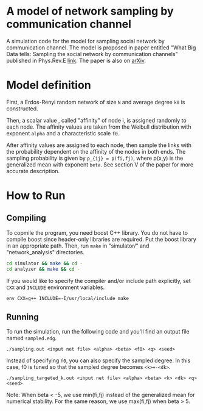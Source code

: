 # A model of network sampling by communication channel

A simulation code for the model for sampling social network by communication channel.
The model is proposed in paper entitled "What Big Data tells: Sampling the social network by communication channels" published in Phys.Rev.E [link](https://journals.aps.org/pre/abstract/10.1103/PhysRevE.94.052319).
The paper is also on [arXiv](https://arxiv.org/abs/1511.08749).

# Model definition

First, a Erdos-Renyi random network of size `N` and average degree `k0` is constructed.

Then, a scalar value , called "affinity" of node i, is assigned randomly to each node.
The affinity values are taken from the Weibull distribution with exponent `alpha` and a characteristic scale `f0`.

After affinity values are assigned to each node, then sample the links with the probability dependent on the affinity of the nodes in both ends.
The sampling probability is given by `p_{ij} = p(fi,fj)`, where p(x,y) is the generalized mean with exponent `beta`.
See section V of the paper for more accurate description.

# How to Run

## Compiling

To copmile the program, you need boost C++ library.
You do not have to compile boost since header-only libraries are required.
Put the boost library in an appropriate path. Then, run `make` in "simulator/" and "network_analysis" directories.

```sh
cd simulator && make && cd -
cd analyzer && make && cd -
```

If you would like to specify the compiler and/or include path explicitly, set `CXX` and `INCLUDE` environment variables.

```
env CXX=g++ INCLUDE=-I/usr/local/include make
```

## Running

To run the simulation, run the following code and you'll find an output file named `sampled.edg`.

```
./sampling.out <input net file> <alpha> <beta> <f0> <q> <seed>
```

Instead of specifying `f0`, you can also specify the sampled degree. In this case, f0 is tuned so that the sampled degree becomes `<k>+-<dk>`.

```
./sampling_targeted_k.out <input net file> <alpha> <beta> <k> <dk> <q> <seed>
```

Note: When beta < -5, we use min(fi,fj) instead of the generalized mean for numerical stability. For the same reason, we use max(fi,fj) when beta > 5.

